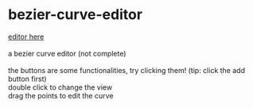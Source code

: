 # bezier-curve-editor
<style>
	body {
		margin: 0px;
		overflow: hidden;
	}
	.botao-input-bezier {
		position: absolute;
		top: 5px;
		background-color: transparent;
		user-select: none;
		border: none;
	}
	.svg-input-bezier-grey {
		fill: rgb(127, 127, 127);
	}
	.svg-input-bezier-black {
		fill: rgb(0, 0, 0);
	}
	.svg-input-bezier-stroke {
		fill: transparent;
		stroke: rgb(127, 127, 127);
	}
</style>
<a href = 'https://gdor-11.github.io/bezier-curve-editor/bezier-curve.html'>editor here</a>
<br><br>
a bezier curve editor (not complete)
<br><br>
the buttons are some functionalities, try clicking them! (tip: click the add button first)
<br>
double click to change the view
<br>
drag the points to edit the curve
